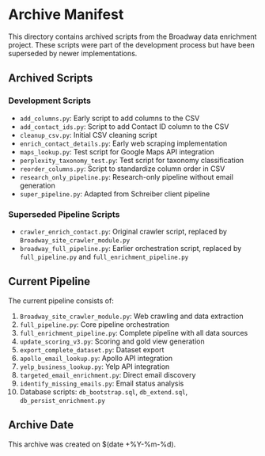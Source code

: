 # Archive Manifest

This directory contains archived scripts from the Broadway data enrichment project. These scripts were part of the development process but have been superseded by newer implementations.

## Archived Scripts

### Development Scripts

- `add_columns.py`: Early script to add columns to the CSV
- `add_contact_ids.py`: Script to add Contact ID column to the CSV
- `cleanup_csv.py`: Initial CSV cleaning script
- `enrich_contact_details.py`: Early web scraping implementation
- `maps_lookup.py`: Test script for Google Maps API integration
- `perplexity_taxonomy_test.py`: Test script for taxonomy classification
- `reorder_columns.py`: Script to standardize column order in CSV
- `research_only_pipeline.py`: Research-only pipeline without email generation
- `super_pipeline.py`: Adapted from Schreiber client pipeline

### Superseded Pipeline Scripts

- `crawler_enrich_contact.py`: Original crawler script, replaced by `Broadway_site_crawler_module.py`
- `broadway_full_pipeline.py`: Earlier orchestration script, replaced by `full_pipeline.py` and `full_enrichment_pipeline.py`

## Current Pipeline

The current pipeline consists of:

1. `Broadway_site_crawler_module.py`: Web crawling and data extraction
2. `full_pipeline.py`: Core pipeline orchestration
3. `full_enrichment_pipeline.py`: Complete pipeline with all data sources
4. `update_scoring_v3.py`: Scoring and gold view generation
5. `export_complete_dataset.py`: Dataset export
6. `apollo_email_lookup.py`: Apollo API integration
7. `yelp_business_lookup.py`: Yelp API integration
8. `targeted_email_enrichment.py`: Direct email discovery
9. `identify_missing_emails.py`: Email status analysis
10. Database scripts: `db_bootstrap.sql`, `db_extend.sql`, `db_persist_enrichment.py`

## Archive Date

This archive was created on $(date +%Y-%m-%d).
